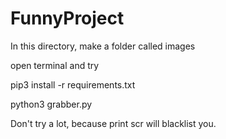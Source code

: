 # FunnyProject

In this directory, make a folder called images

open terminal and try

pip3 install -r requirements.txt

python3 grabber.py


Don't try a lot, because print scr will blacklist you.
